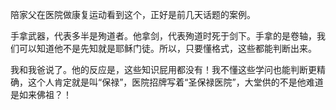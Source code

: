 陪家父在医院做康复运动看到这个，正好是前几天话题的案例。

手拿武器，代表多半是殉道者。他拿剑，代表殉道时死于剑下。手拿的是卷轴，我们可以知道他不是先知就是耶稣门徒。所以，只要懂格式，这些都能判断出来。

我和我爸说了。他的反应是，这些知识屁用都没有！我不懂这些学问也能判断更精确，这个人肯定就是叫“保禄”，医院招牌写着“圣保禄医院”，大堂供的不是他难道是如来佛祖？！
